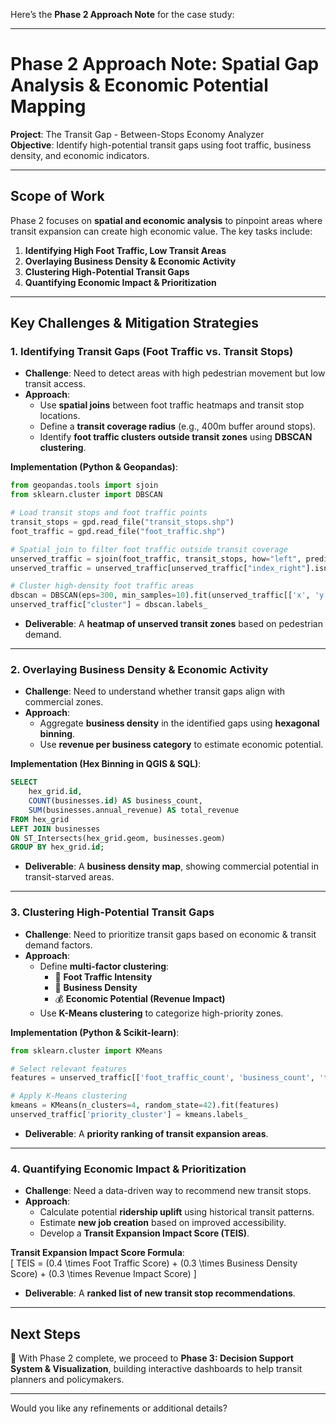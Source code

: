 Here’s the **Phase 2 Approach Note** for the case study:  

---

# **Phase 2 Approach Note: Spatial Gap Analysis & Economic Potential Mapping**  
**Project**: The Transit Gap - Between-Stops Economy Analyzer  
**Objective**: Identify high-potential transit gaps using foot traffic, business density, and economic indicators.  

---

## **Scope of Work**  
Phase 2 focuses on **spatial and economic analysis** to pinpoint areas where transit expansion can create high economic value. The key tasks include:  
1. **Identifying High Foot Traffic, Low Transit Areas**  
2. **Overlaying Business Density & Economic Activity**  
3. **Clustering High-Potential Transit Gaps**  
4. **Quantifying Economic Impact & Prioritization**  

---

## **Key Challenges & Mitigation Strategies**  

### **1. Identifying Transit Gaps (Foot Traffic vs. Transit Stops)**  
- **Challenge**: Need to detect areas with high pedestrian movement but low transit access.  
- **Approach**:  
  - Use **spatial joins** between foot traffic heatmaps and transit stop locations.  
  - Define a **transit coverage radius** (e.g., 400m buffer around stops).  
  - Identify **foot traffic clusters outside transit zones** using **DBSCAN clustering**.  

**Implementation (Python & Geopandas)**:  
```python  
from geopandas.tools import sjoin  
from sklearn.cluster import DBSCAN  

# Load transit stops and foot traffic points  
transit_stops = gpd.read_file("transit_stops.shp")  
foot_traffic = gpd.read_file("foot_traffic.shp")  

# Spatial join to filter foot traffic outside transit coverage  
unserved_traffic = sjoin(foot_traffic, transit_stops, how="left", predicate="within")  
unserved_traffic = unserved_traffic[unserved_traffic["index_right"].isna()]  

# Cluster high-density foot traffic areas  
dbscan = DBSCAN(eps=300, min_samples=10).fit(unserved_traffic[['x', 'y']])  
unserved_traffic["cluster"] = dbscan.labels_  
```  
- **Deliverable**: A **heatmap of unserved transit zones** based on pedestrian demand.  

---

### **2. Overlaying Business Density & Economic Activity**  
- **Challenge**: Need to understand whether transit gaps align with commercial zones.  
- **Approach**:  
  - Aggregate **business density** in the identified gaps using **hexagonal binning**.  
  - Use **revenue per business category** to estimate economic potential.  

**Implementation (Hex Binning in QGIS & SQL)**:  
```sql  
SELECT  
    hex_grid.id,  
    COUNT(businesses.id) AS business_count,  
    SUM(businesses.annual_revenue) AS total_revenue  
FROM hex_grid  
LEFT JOIN businesses  
ON ST_Intersects(hex_grid.geom, businesses.geom)  
GROUP BY hex_grid.id;  
```  
- **Deliverable**: A **business density map**, showing commercial potential in transit-starved areas.  

---

### **3. Clustering High-Potential Transit Gaps**  
- **Challenge**: Need to prioritize transit gaps based on economic & transit demand factors.  
- **Approach**:  
  - Define **multi-factor clustering**:  
    - 🚶 **Foot Traffic Intensity**  
    - 🏢 **Business Density**  
    - 💰 **Economic Potential (Revenue Impact)**  
  - Use **K-Means clustering** to categorize high-priority zones.  

**Implementation (Python & Scikit-learn)**:  
```python  
from sklearn.cluster import KMeans  

# Select relevant features  
features = unserved_traffic[['foot_traffic_count', 'business_count', 'total_revenue']]  

# Apply K-Means clustering  
kmeans = KMeans(n_clusters=4, random_state=42).fit(features)  
unserved_traffic['priority_cluster'] = kmeans.labels_  
```  
- **Deliverable**: A **priority ranking of transit expansion areas**.  

---

### **4. Quantifying Economic Impact & Prioritization**  
- **Challenge**: Need a data-driven way to recommend new transit stops.  
- **Approach**:  
  - Calculate potential **ridership uplift** using historical transit patterns.  
  - Estimate **new job creation** based on improved accessibility.  
  - Develop a **Transit Expansion Impact Score (TEIS)**.  

**Transit Expansion Impact Score Formula**:  
\[
TEIS = (0.4 \times Foot Traffic Score) + (0.3 \times Business Density Score) + (0.3 \times Revenue Impact Score)
\]  

- **Deliverable**: A **ranked list of new transit stop recommendations**.  

---

## **Next Steps**  
🚀 With Phase 2 complete, we proceed to **Phase 3: Decision Support System & Visualization**, building interactive dashboards to help transit planners and policymakers.  

---

Would you like any refinements or additional details?
